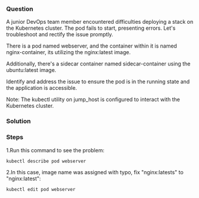 ### Question
A junior DevOps team member encountered difficulties deploying a stack on the Kubernetes cluster. The pod fails to start, presenting errors. Let's troubleshoot and rectify the issue promptly.

There is a pod named webserver, and the container within it is named nginx-container, its utilizing the nginx:latest image.

Additionally, there's a sidecar container named sidecar-container using the ubuntu:latest image.

Identify and address the issue to ensure the pod is in the running state and the application is accessible.

Note: The kubectl utility on jump_host is configured to interact with the Kubernetes cluster.

### Solution

### Steps

1.Run this command to see the problem:

```sh
kubectl describe pod webserver
```

2.In this case, image name was assigned with typo, fix "nginx:latests" to "nginx:latest":

```sh
kubectl edit pod webserver
```